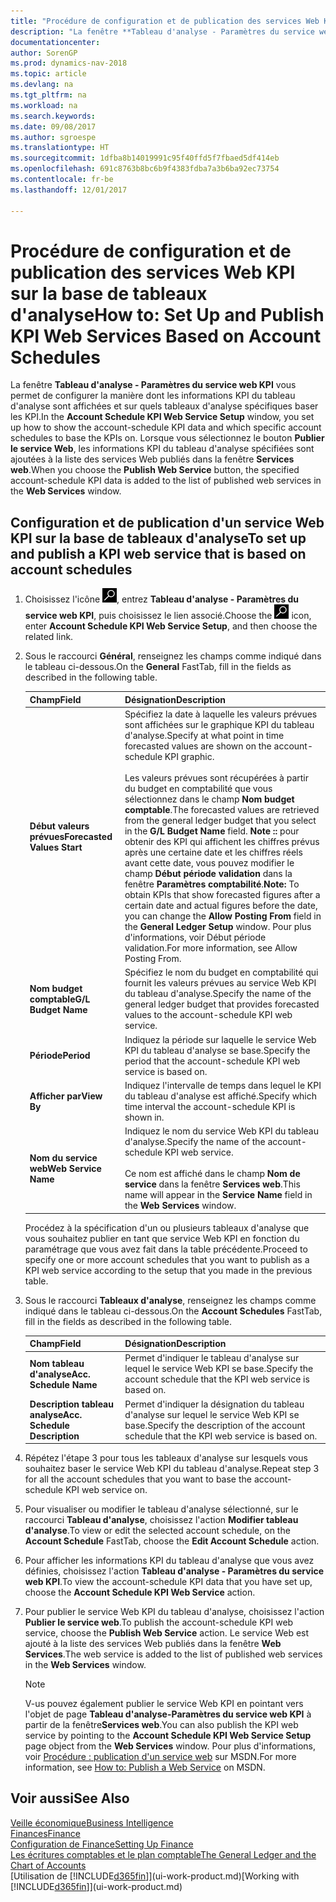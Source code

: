 ```yaml
---
title: "Procédure de configuration et de publication des services Web KPI sur la base de tableaux d'analyse"
description: "La fenêtre **Tableau d'analyse - Paramètres du service web KPI** vous permet de configurer la manière dont les informations KPI du tableau d'analyse sont affichées et sur quels tableaux d'analyse spécifiques baser les KPI."
documentationcenter: 
author: SorenGP
ms.prod: dynamics-nav-2018
ms.topic: article
ms.devlang: na
ms.tgt_pltfrm: na
ms.workload: na
ms.search.keywords: 
ms.date: 09/08/2017
ms.author: sgroespe
ms.translationtype: HT
ms.sourcegitcommit: 1dfba8b14019991c95f40ffd5f7fbaed5df414eb
ms.openlocfilehash: 691c8763b8bc6b9f4383fdba7a3b6ba92ec73754
ms.contentlocale: fr-be
ms.lasthandoff: 12/01/2017

---
```

# <a name="how-to-set-up-and-publish-kpi-web-services-based-on-account-schedules"></a><span data-ttu-id="e7f8d-103">Procédure de configuration et de publication des services Web KPI sur la base de tableaux d'analyse</span><span class="sxs-lookup"><span data-stu-id="e7f8d-103">How to: Set Up and Publish KPI Web Services Based on Account Schedules</span></span>
<span data-ttu-id="e7f8d-104">La fenêtre **Tableau d'analyse - Paramètres du service web KPI** vous permet de configurer la manière dont les informations KPI du tableau d'analyse sont affichées et sur quels tableaux d'analyse spécifiques baser les KPI.</span><span class="sxs-lookup"><span data-stu-id="e7f8d-104">In the **Account Schedule KPI Web Service Setup** window, you set up how to show the account-schedule KPI data and which specific account schedules to base the KPIs on.</span></span> <span data-ttu-id="e7f8d-105">Lorsque vous sélectionnez le bouton **Publier le service Web**, les informations KPI du tableau d'analyse spécifiées sont ajoutées à la liste des services Web publiés dans la fenêtre **Services web**.</span><span class="sxs-lookup"><span data-stu-id="e7f8d-105">When you choose the **Publish Web Service** button, the specified account-schedule KPI data is added to the list of published web services in the **Web Services** window.</span></span>  

## <a name="to-set-up-and-publish-a-kpi-web-service-that-is-based-on-account-schedules"></a><span data-ttu-id="e7f8d-106">Configuration et de publication d'un service Web KPI sur la base de tableaux d'analyse</span><span class="sxs-lookup"><span data-stu-id="e7f8d-106">To set up and publish a KPI web service that is based on account schedules</span></span>  

1.  <span data-ttu-id="e7f8d-107">Choisissez l'icône ![Page ou état pour la recherche](media/ui-search/search_small.png "Page ou état pour la recherche"), entrez **Tableau d'analyse - Paramètres du service web KPI**, puis choisissez le lien associé.</span><span class="sxs-lookup"><span data-stu-id="e7f8d-107">Choose the ![Search for Page or Report](media/ui-search/search_small.png "Search for Page or Report icon") icon, enter **Account Schedule KPI Web Service Setup**, and then choose the related link.</span></span>  
2.  <span data-ttu-id="e7f8d-108">Sous le raccourci **Général**, renseignez les champs comme indiqué dans le tableau ci-dessous.</span><span class="sxs-lookup"><span data-stu-id="e7f8d-108">On the **General** FastTab, fill in the fields as described in the following table.</span></span>  

    |<span data-ttu-id="e7f8d-109">Champ</span><span class="sxs-lookup"><span data-stu-id="e7f8d-109">Field</span></span>|<span data-ttu-id="e7f8d-110">Désignation</span><span class="sxs-lookup"><span data-stu-id="e7f8d-110">Description</span></span>|  
    |---------------------------------|---------------------------------------|  
    |<span data-ttu-id="e7f8d-111">**Début valeurs prévues**</span><span class="sxs-lookup"><span data-stu-id="e7f8d-111">**Forecasted Values Start**</span></span>|<span data-ttu-id="e7f8d-112">Spécifiez la date à laquelle les valeurs prévues sont affichées sur le graphique KPI du tableau d'analyse.</span><span class="sxs-lookup"><span data-stu-id="e7f8d-112">Specify at what point in time forecasted values are shown on the account-schedule KPI graphic.</span></span><br /><br /> <span data-ttu-id="e7f8d-113">Les valeurs prévues sont récupérées à partir du budget en comptabilité que vous sélectionnez dans le champ **Nom budget comptable**.</span><span class="sxs-lookup"><span data-stu-id="e7f8d-113">The forecasted values are retrieved from the general ledger budget that you select in the **G/L Budget Name** field.</span></span> <span data-ttu-id="e7f8d-114">**Note ::** pour obtenir des KPI qui affichent les chiffres prévus après une certaine date et les chiffres réels avant cette date, vous pouvez modifier le champ **Début période validation** dans la fenêtre **Paramètres comptabilité**.</span><span class="sxs-lookup"><span data-stu-id="e7f8d-114">**Note:**  To obtain KPIs that show forecasted figures after a certain date and actual figures before the date, you can change the **Allow Posting From** field in the **General Ledger Setup** window.</span></span> <span data-ttu-id="e7f8d-115">Pour plus d'informations, voir Début période validation.</span><span class="sxs-lookup"><span data-stu-id="e7f8d-115">For more information, see Allow Posting From.</span></span>|  
    |<span data-ttu-id="e7f8d-116">**Nom budget comptable**</span><span class="sxs-lookup"><span data-stu-id="e7f8d-116">**G/L Budget Name**</span></span>|<span data-ttu-id="e7f8d-117">Spécifiez le nom du budget en comptabilité qui fournit les valeurs prévues au service Web KPI du tableau d'analyse.</span><span class="sxs-lookup"><span data-stu-id="e7f8d-117">Specify the name of the general ledger budget that provides forecasted values to the account-schedule KPI web service.</span></span>|  
    |<span data-ttu-id="e7f8d-118">**Période**</span><span class="sxs-lookup"><span data-stu-id="e7f8d-118">**Period**</span></span>|<span data-ttu-id="e7f8d-119">Indiquez la période sur laquelle le service Web KPI du tableau d'analyse se base.</span><span class="sxs-lookup"><span data-stu-id="e7f8d-119">Specify the period that the account-schedule KPI web service is based on.</span></span>|  
    |<span data-ttu-id="e7f8d-120">**Afficher par**</span><span class="sxs-lookup"><span data-stu-id="e7f8d-120">**View By**</span></span>|<span data-ttu-id="e7f8d-121">Indiquez l'intervalle de temps dans lequel le KPI du tableau d'analyse est affiché.</span><span class="sxs-lookup"><span data-stu-id="e7f8d-121">Specify which time interval the account-schedule KPI is shown in.</span></span>|  
    |<span data-ttu-id="e7f8d-122">**Nom du service web**</span><span class="sxs-lookup"><span data-stu-id="e7f8d-122">**Web Service Name**</span></span>|<span data-ttu-id="e7f8d-123">Indiquez le nom du service Web KPI du tableau d'analyse.</span><span class="sxs-lookup"><span data-stu-id="e7f8d-123">Specify the name of the account-schedule KPI web service.</span></span><br /><br /> <span data-ttu-id="e7f8d-124">Ce nom est affiché dans le champ **Nom de service** dans la fenêtre **Services web**.</span><span class="sxs-lookup"><span data-stu-id="e7f8d-124">This name will appear in the **Service Name** field in the **Web Services** window.</span></span>|  

    <span data-ttu-id="e7f8d-125">Procédez à la spécification d'un ou plusieurs tableaux d'analyse que vous souhaitez publier en tant que service Web KPI en fonction du paramétrage que vous avez fait dans la table précédente.</span><span class="sxs-lookup"><span data-stu-id="e7f8d-125">Proceed to specify one or more account schedules that you want to publish as a KPI web service according to the setup that you made in the previous table.</span></span>  

3.  <span data-ttu-id="e7f8d-126">Sous le raccourci **Tableaux d'analyse**, renseignez les champs comme indiqué dans le tableau ci-dessous.</span><span class="sxs-lookup"><span data-stu-id="e7f8d-126">On the **Account Schedules** FastTab, fill in the fields as described in the following table.</span></span>  

    |<span data-ttu-id="e7f8d-127">Champ</span><span class="sxs-lookup"><span data-stu-id="e7f8d-127">Field</span></span>|<span data-ttu-id="e7f8d-128">Désignation</span><span class="sxs-lookup"><span data-stu-id="e7f8d-128">Description</span></span>|  
    |---------------------------------|---------------------------------------|  
    |<span data-ttu-id="e7f8d-129">**Nom tableau d'analyse**</span><span class="sxs-lookup"><span data-stu-id="e7f8d-129">**Acc. Schedule Name**</span></span>|<span data-ttu-id="e7f8d-130">Permet d'indiquer le tableau d'analyse sur lequel le service Web KPI se base.</span><span class="sxs-lookup"><span data-stu-id="e7f8d-130">Specify the account schedule that the KPI web service is based on.</span></span>|  
    |<span data-ttu-id="e7f8d-131">**Description tableau analyse**</span><span class="sxs-lookup"><span data-stu-id="e7f8d-131">**Acc. Schedule Description**</span></span>|<span data-ttu-id="e7f8d-132">Permet d'indiquer la désignation du tableau d'analyse sur lequel le service Web KPI se base.</span><span class="sxs-lookup"><span data-stu-id="e7f8d-132">Specify the description of the account schedule that the KPI web service is based on.</span></span>|  

4.  <span data-ttu-id="e7f8d-133">Répétez l'étape 3 pour tous les tableaux d'analyse sur lesquels vous souhaitez baser le service Web KPI du tableau d'analyse.</span><span class="sxs-lookup"><span data-stu-id="e7f8d-133">Repeat step 3 for all the account schedules that you want to base the account-schedule KPI web service on.</span></span>  
5.  <span data-ttu-id="e7f8d-134">Pour visualiser ou modifier le tableau d'analyse sélectionné, sur le raccourci **Tableau d'analyse**, choisissez l'action **Modifier tableau d'analyse**.</span><span class="sxs-lookup"><span data-stu-id="e7f8d-134">To view or edit the selected account schedule, on the **Account Schedule** FastTab, choose the **Edit Account Schedule** action.</span></span>  
6.  <span data-ttu-id="e7f8d-135">Pour afficher les informations KPI du tableau d'analyse que vous avez définies, choisissez l'action **Tableau d'analyse - Paramètres du service web KPI**.</span><span class="sxs-lookup"><span data-stu-id="e7f8d-135">To view the account-schedule KPI data that you have set up, choose the **Account Schedule KPI Web Service** action.</span></span>  
7.  <span data-ttu-id="e7f8d-136">Pour publier le service Web KPI du tableau d'analyse, choisissez l'action **Publier le service web**.</span><span class="sxs-lookup"><span data-stu-id="e7f8d-136">To publish the account-schedule KPI web service, choose the **Publish Web Service** action.</span></span> <span data-ttu-id="e7f8d-137">Le service Web est ajouté à la liste des services Web publiés dans la fenêtre **Web Services**.</span><span class="sxs-lookup"><span data-stu-id="e7f8d-137">The web service is added to the list of published web services in the **Web Services** window.</span></span>  

    > [!NOTE]  
    >  <span data-ttu-id="e7f8d-138">V-us pouvez également publier le service Web KPI en pointant vers l'objet de page **Tableau d'analyse\-Paramètres du service web KPI** à partir de la fenêtre**Services web**.</span><span class="sxs-lookup"><span data-stu-id="e7f8d-138">You can also publish the KPI web service by pointing to the **Account Schedule KPI Web Service Setup** page object from the **Web Services** window.</span></span> <span data-ttu-id="e7f8d-139">Pour plus d'informations, voir [Procédure : publication d'un service web](https://msdn.microsoft.com/en-us/library/dd338978.aspx) sur MSDN.</span><span class="sxs-lookup"><span data-stu-id="e7f8d-139">For more information, see [How to: Publish a Web Service](https://msdn.microsoft.com/en-us/library/dd338978.aspx) on MSDN.</span></span>  

## <a name="see-also"></a><span data-ttu-id="e7f8d-140">Voir aussi</span><span class="sxs-lookup"><span data-stu-id="e7f8d-140">See Also</span></span>  
[<span data-ttu-id="e7f8d-141">Veille économique</span><span class="sxs-lookup"><span data-stu-id="e7f8d-141">Business Intelligence</span></span>](bi.md)  
[<span data-ttu-id="e7f8d-142">Finances</span><span class="sxs-lookup"><span data-stu-id="e7f8d-142">Finance</span></span>](finance.md)  
[<span data-ttu-id="e7f8d-143">Configuration de Finance</span><span class="sxs-lookup"><span data-stu-id="e7f8d-143">Setting Up Finance</span></span>](finance-setup-finance.md)  
[<span data-ttu-id="e7f8d-144">Les écritures comptables et le plan comptable</span><span class="sxs-lookup"><span data-stu-id="e7f8d-144">The General Ledger and the Chart of Accounts</span></span>](finance-general-ledger.md)  
<span data-ttu-id="e7f8d-145">[Utilisation de [!INCLUDE[d365fin](includes/d365fin_md.md)]](ui-work-product.md)</span><span class="sxs-lookup"><span data-stu-id="e7f8d-145">[Working with [!INCLUDE[d365fin](includes/d365fin_md.md)]](ui-work-product.md)</span></span>

